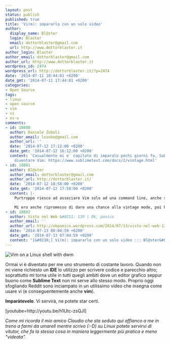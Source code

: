 ```yaml
---
layout: post
status: publish
published: true
title: 'Vi(m): impararlo con un solo video'
author:
  display_name: Bl@ster
  login: Blaster
  email: dottorblaster@gmail.com
  url: http://www.dottorblaster.it
author_login: Blaster
author_email: dottorblaster@gmail.com
author_url: http://www.dottorblaster.it
wordpress_id: 2474
wordpress_url: http://dottorblaster.it/?p=2474
date: '2014-07-11 18:44:01 +0200'
date_gmt: '2014-07-11 17:44:01 +0200'
categories:
- Open Source
tags:
- linux
- open source
- vim
- vi
- os-x
comments:
- id: 18800
  author: Daniele Zoboli
  author_email: lozobo@gmail.com
  author_url: ''
  date: '2014-07-12 17:12:00 +0200'
  date_gmt: '2014-07-12 16:12:00 +0200'
  content: 'Casualmente mi e` capitato di imparalo pochi giorni fa, Sublime Text puo`
    diventare Vim: https://www.sublimetext.com/docs/2/vintage.html'
- id: 18801
  author: Bl@ster
  author_email: dottorblaster@gmail.com
  author_url: http://dottorblaster.it/
  date: '2014-07-12 18:58:00 +0200'
  date_gmt: '2014-07-12 17:58:00 +0200'
  content: |-
    Purtroppo riesco ad associare Vim solo ad una command line, anche se alcune cose come il backup dei file mi farebbero comodo :)

    Mi ero anche ripromesso di dare una chance alla vintage mode, poi ho desistito. Il tuo commento mi ha fatto tornare la voglia.
- id: 18802
  author: Visto nel Web &#8211; 139 | Ok, panico
  author_email: ''
  author_url: http://okpanico.wordpress.com/2014/07/13/visto-nel-web-139/
  date: '2014-07-13 08:04:59 +0200'
  date_gmt: '2014-07-13 07:04:59 +0200'
  content: "[&#8230;] Vi(m): impararlo con un solo video ::: Bl@ster&#8217;s [&#8230;]"
---
```

<p><img src="https://farm3.staticflickr.com/2549/4130500122_74be034b74_o.png" alt="Vim on a Linux shell with dwm" /></p>
<p>Ormai vi è diventato per me uno strumento di costante lavoro. Quando non mi viene richiesto un <strong>IDE</strong> lo utilizzo per scrivere codice e parecchio altro; soprattutto mi torna utile in tutti quegli ambiti dove un editor grafico seppur buono come <strong>Sublime Text</strong> non mi serve allo stesso modo. Proprio oggi sfogliando Reddit sono inciampato in un utilissimo video che insegna come usare vi (e conseguentemente anche <strong>vim</strong>).</p>
<p><strong>Imparàtevelo</strong>. Vi servirà, ne potete star certi.</p>
<p>[youtube=http://youtu.be/h1Utc-zsQJI]</p>
<p><em>Come mi ricorda il mio amico Claudio che sta seduto qui affianco a me in treno a farmi da umarell mentre scrivo (:-D) su Linux potete servirvi di vitutor, che fa la stessa cosa in maniera leggermente più pratica e meno "videata".</em></p>
